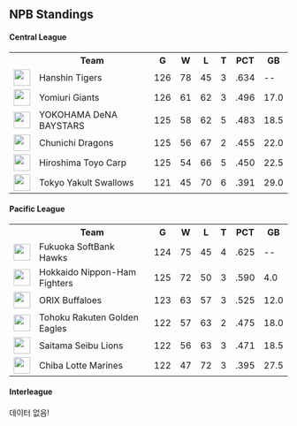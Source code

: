## NPB Standings

#### Central League

<table>
<tr><th></th><th>Team</th><th>G</th><th>W</th><th>L</th><th>T</th><th>PCT</th><th>GB</th></tr>
<tr>    <td><img src='https://npb.jp/bis/images/pet2025_t_1.gif' width='30'></td>
<td>Hanshin
Tigers</td><td>126</td><td>78</td><td>45</td><td>3</td><td>.634</td><td>--</td></tr>
<tr>    <td><img src='https://npb.jp/bis/images/pet2025_g_1.gif' width='30'></td>
<td>Yomiuri
Giants</td><td>126</td><td>61</td><td>62</td><td>3</td><td>.496</td><td>17.0</td></tr>
<tr>    <td><img src='https://npb.jp/bis/images/pet2025_db_1.gif' width='30'></td>
<td>YOKOHAMA DeNA
BAYSTARS</td><td>125</td><td>58</td><td>62</td><td>5</td><td>.483</td><td>18.5</td></tr>
<tr>    <td><img src='https://npb.jp/bis/images/pet2025_d_1.gif' width='30'></td>
<td>Chunichi
Dragons</td><td>125</td><td>56</td><td>67</td><td>2</td><td>.455</td><td>22.0</td></tr>
<tr>    <td><img src='https://npb.jp/bis/images/pet2025_c_1.gif' width='30'></td>
<td>Hiroshima Toyo
Carp</td><td>125</td><td>54</td><td>66</td><td>5</td><td>.450</td><td>22.5</td></tr>
<tr>    <td><img src='https://npb.jp/bis/images/pet2025_s_1.gif' width='30'></td>
<td>Tokyo Yakult
Swallows</td><td>121</td><td>45</td><td>70</td><td>6</td><td>.391</td><td>29.0</td></tr>
</table>

#### Pacific League

<table>
<tr><th></th><th>Team</th><th>G</th><th>W</th><th>L</th><th>T</th><th>PCT</th><th>GB</th></tr>
<tr>    <td><img src='https://npb.jp/bis/images/pet2025_h_1.gif' width='30'></td>
<td>Fukuoka SoftBank
Hawks</td><td>124</td><td>75</td><td>45</td><td>4</td><td>.625</td><td>--</td></tr>
<tr>    <td><img src='' width='30'></td>
<td>Hokkaido Nippon-Ham
Fighters</td><td>125</td><td>72</td><td>50</td><td>3</td><td>.590</td><td>4.0</td></tr>
<tr>    <td><img src='' width='30'></td>
<td>ORIX
Buffaloes</td><td>123</td><td>63</td><td>57</td><td>3</td><td>.525</td><td>12.0</td></tr>
<tr>    <td><img src='https://npb.jp/bis/images/pet2025_e_1.gif' width='30'></td>
<td>Tohoku Rakuten
Golden Eagles</td><td>122</td><td>57</td><td>63</td><td>2</td><td>.475</td><td>18.0</td></tr>
<tr>    <td><img src='https://npb.jp/bis/images/pet2025_l_1.gif' width='30'></td>
<td>Saitama Seibu
Lions</td><td>122</td><td>56</td><td>63</td><td>3</td><td>.471</td><td>18.5</td></tr>
<tr>    <td><img src='https://npb.jp/bis/images/pet2025_m_1.gif' width='30'></td>
<td>Chiba Lotte
Marines</td><td>122</td><td>47</td><td>72</td><td>3</td><td>.395</td><td>27.5</td></tr>
</table>

#### Interleague

데이터 없음!

